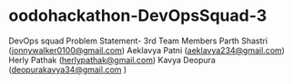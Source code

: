 # oodohackathon-DevOpsSquad-3
DevOps squad 
Problem Statement- 3rd 
Team Members
Parth Shastri (jonnywalker0100@gmail.com)
Aeklavya  Patni (aeklavya234@gmail.com)
Herly Pathak (herlypathak@gmail.com)
Kavya Deopura (deopurakavya34@gmail.com )
